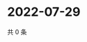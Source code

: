# 2022-07-29

共 0 条

<!-- BEGIN WEIBO -->
<!-- 最后更新时间 Fri Jul 29 2022 14:21:46 GMT+0800 (China Standard Time) -->

<!-- END WEIBO -->
